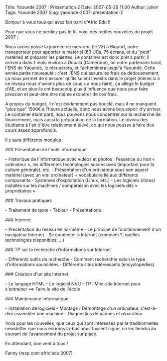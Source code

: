 Title: Yaoundé 2007 : Présentation 2
Date: 2007-05-29 11:00
Author: julien
Tags: Yaoundé 2007
Slug: yaounde-2007-presentation-2

Bonjour à vous tous qui avez fait parti d'Afric'Edu !!

</p>
Pour que vous ne perdiez pas le fil, voici des petites nouvelles du
projet 2007 :  

Nous avons passé la journée de mercredi (le 23) à Bioport, notre
transporteur pour apporter le matériel (63 UCs, 75 écrans, et du "petit"
matériel) et préparer les palettes. Le container est donc prêt à partir,
il arrivera dans 1 mois environ à Douala (Cameroun), où notre partenaire
local, l'ENS de Yaoundé, le récupérera, et l'acheminera jusqu'à Yaoundé.
Cette année petite nouveauté : c'est l'ENS qui assure les frais de
dédouanement, ça nous permet de s'assurer qu'ils soient investis dans le
projet (même si à ce niveau nous n'avions plus de soucis à nous faire),
ça allège le budget d'AE, et en plus ils ont beaucoup plus d'influence
que nous pour faire pression et peut-être être même exonérer de ces
frais.

</p>
A propos du budget, il n'est évidemment pas bouclé, mais il ne manquent
"plus que" 1500€ à l'heure actuelle, donc nous avons bon espoir d'y
arriver. Le container étant parti, nous pouvons nous concentrer sur la
recherche de financement, mais aussi la préparation de la formation. Le
niveau des étudiants à l'air d'être relativement élevé, ce qui nous
pousse à faire des cours assez approfondis.  

Il y aura différents modules :

</p>
### Présentation de l'outil informatique

</p>
-   Historique de l'informatique avec vidéos et photos : l'essence du
    mot « ordinateur », les différentes technologies successives
    (important pour la culture générale), etc.
-   Présentation d'un ordinateur sous son aspect matériel (avec un
    vrai ordinateur) + vocabulaire lié aux différents composants
-   Systèmes d'exploitation (Linux, etc.)
-   Les logiciels (libres) installés sur les machines / comparaison avec
    les logiciels dits « propriétaires »

</p>
### Travaux pratiques

</p>
-   Traitement de texte
-   Tableur
-   Présentations

</p>
### Internet

</p>
-   Présentation du réseau en lui-même
-   Le principe de fonctionnement d'un navigateur Internet
-   Se connecter à Internet (comment ?, quelles technologies
    disponibles, …)

</p>
### TP sur la recherche d'informations sur Internet

</p>
-   Différents outils de recherche
-   Comment rechercher selon le type d'informations souhaitées
-   Différents sites intéressants (encyclopédies)

</p>
### Création d'un site Internet

</p>
-   Le langage HTML
-   Le logiciel NVU
-   TP : Mini-site Internet pour s'entrainer ==&gt; Faire le site de
    l'école

</p>
### Maintenance informatique

</p>
-   Installation de logiciels
-   Montage / Démontage d'un ordinateur, c'est-à-dire assembler une
    machine
-   Diagnostics de pannes et réparation

</p>
Voilà pour les nouvelles, que ceux qui sont intéressés par la
traditionnelles newsletter que nous écrirons là-bas nous fassent signe,
on les tiendra au courant de l'avancement du projet sur place.

</p>
En attendant, bon vent à tous !

</p>
Fanny (resp.com afric'edu 2007)

</p>

